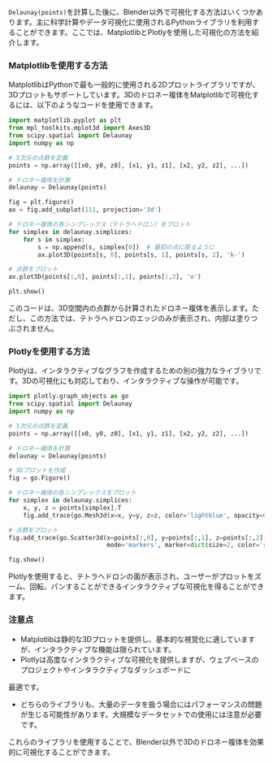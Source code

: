 `Delaunay(points)`を計算した後に、Blender以外で可視化する方法はいくつかあります。主に科学計算やデータ可視化に使用されるPythonライブラリを利用することができます。ここでは、MatplotlibとPlotlyを使用した可視化の方法を紹介します。

### Matplotlibを使用する方法

MatplotlibはPythonで最も一般的に使用される2Dプロットライブラリですが、3Dプロットもサポートしています。3Dのドロネー複体をMatplotlibで可視化するには、以下のようなコードを使用できます。

```python
import matplotlib.pyplot as plt
from mpl_toolkits.mplot3d import Axes3D
from scipy.spatial import Delaunay
import numpy as np

# 3次元の点群を定義
points = np.array([[x0, y0, z0], [x1, y1, z1], [x2, y2, z2], ...])

# ドロネー複体を計算
delaunay = Delaunay(points)

fig = plt.figure()
ax = fig.add_subplot(111, projection='3d')

# ドロネー複体の各シンプレックス（テトラヘドロン）をプロット
for simplex in delaunay.simplices:
    for s in simplex:
        s = np.append(s, simplex[0])  # 最初の点に戻るように
        ax.plot3D(points[s, 0], points[s, 1], points[s, 2], 'k-')

# 点群をプロット
ax.plot3D(points[:,0], points[:,1], points[:,2], 'o')

plt.show()
```

このコードは、3D空間内の点群から計算されたドロネー複体を表示します。ただし、この方法では、テトラヘドロンのエッジのみが表示され、内部は塗りつぶされません。

### Plotlyを使用する方法

Plotlyは、インタラクティブなグラフを作成するための別の強力なライブラリです。3Dの可視化にも対応しており、インタラクティブな操作が可能です。

```python
import plotly.graph_objects as go
from scipy.spatial import Delaunay
import numpy as np

# 3次元の点群を定義
points = np.array([[x0, y0, z0], [x1, y1, z1], [x2, y2, z2], ...])

# ドロネー複体を計算
delaunay = Delaunay(points)

# 3Dプロットを作成
fig = go.Figure()

# ドロネー複体の各シンプレックスをプロット
for simplex in delaunay.simplices:
    x, y, z = points[simplex].T
    fig.add_trace(go.Mesh3d(x=x, y=y, z=z, color='lightblue', opacity=0.5))

# 点群をプロット
fig.add_trace(go.Scatter3d(x=points[:,0], y=points[:,1], z=points[:,2],
                           mode='markers', marker=dict(size=2, color='red')))

fig.show()
```

Plotlyを使用すると、テトラヘドロンの面が表示され、ユーザーがプロットをズーム、回転、パンすることができるインタラクティブな可視化を得ることができます。

### 注意点

- Matplotlibは静的な3Dプロットを提供し、基本的な視覚化に適していますが、インタラクティブな機能は限られています。
- Plotlyは高度なインタラクティブな可視化を提供しますが、ウェブベースのプロジェクトやインタラクティブなダッシュボードに

最適です。
- どちらのライブラリも、大量のデータを扱う場合にはパフォーマンスの問題が生じる可能性があります。大規模なデータセットでの使用には注意が必要です。

これらのライブラリを使用することで、Blender以外で3Dのドロネー複体を効果的に可視化することができます。